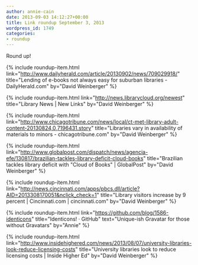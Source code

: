 ```yaml
---
author: annie-cain
date: 2013-09-03 14:12:27+00:00
title: Link roundup September 3, 2013
wordpress_id: 1749
categories:
- roundup
---
```


Round up!

{% include roundup-item.html
  link="http://www.dailyherald.com/article/20130902/news/709029918/"
  title="Lending of e-books not always easy for suburban libraries - DailyHerald.com"
  by="David Weinberger"
%}

{% include roundup-item.html
  link="http://news.librarycloud.org/newest"
  title="Library News | New Links"
  by="David Weinberger"
%}

{% include roundup-item.html
  link="http://www.chicagotribune.com/news/local/ct-met-library-adult-content-20130824,0,7196431.story"
  title="Libraries vary in availability of materials to minors - chicagotribune.com"
  by="David Weinberger"
%}

{% include roundup-item.html
  link="http://www.globalpost.com/dispatch/news/agencia-efe/130817/brazilian-tackles-library-deficit-cloud-books"
  title="Brazilian tackles library deficit with \"Cloud of Books\" | GlobalPost"
  by="David Weinberger"
%}

{% include roundup-item.html
  link="http://news.cincinnati.com/apps/pbcs.dll/article?AID=2013308170051&nclick_check=1"
  title="Library visitors increase by 9 percent | Cincinnati.com | cincinnati.com"
  by="David Weinberger"
%}

{% include roundup-item.html
  link="https://github.com/blog/1586-identicons"
  title="Identicons! · GitHub"
  text="Unique-ish Gravatar for those without Gravatars"
  by="Annie"
%}

{% include roundup-item.html
  link="http://www.insidehighered.com/news/2013/08/07/university-libraries-look-reduce-licensing-costs"
  title="University libraries look to reduce licensing costs | Inside Higher Ed"
  by="David Weinberger"
%}
